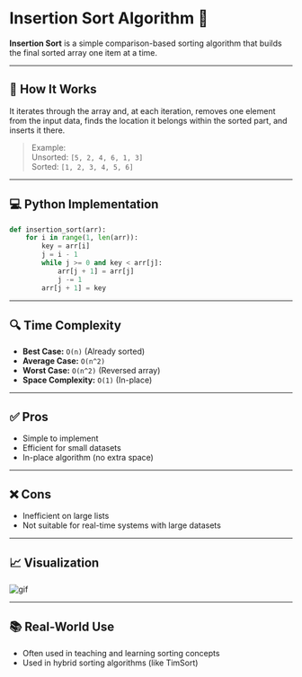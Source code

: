 # Insertion Sort Algorithm 🧩

**Insertion Sort** is a simple comparison-based sorting algorithm that builds the final sorted array one item at a time.

---

## 📌 How It Works

It iterates through the array and, at each iteration, removes one element from the input data, finds the location it belongs within the sorted part, and inserts it there.

> Example:  
Unsorted: `[5, 2, 4, 6, 1, 3]`  
Sorted:   `[1, 2, 3, 4, 5, 6]`

---

## 💻 Python Implementation

```python
def insertion_sort(arr):
    for i in range(1, len(arr)):
        key = arr[i]
        j = i - 1
        while j >= 0 and key < arr[j]:
            arr[j + 1] = arr[j]
            j -= 1
        arr[j + 1] = key
```

---

## 🔍 Time Complexity

- **Best Case:** `O(n)` (Already sorted)
- **Average Case:** `O(n^2)`
- **Worst Case:** `O(n^2)` (Reversed array)
- **Space Complexity:** `O(1)` (In-place)

---

## ✅ Pros

- Simple to implement
- Efficient for small datasets
- In-place algorithm (no extra space)

---

## ❌ Cons

- Inefficient on large lists
- Not suitable for real-time systems with large datasets

---

## 📈 Visualization

![gif](https://swtestacademy.com/wp-content/uploads/2021/11/insertion-sort.gif)

---

## 📚 Real-World Use

- Often used in teaching and learning sorting concepts
- Used in hybrid sorting algorithms (like TimSort)
